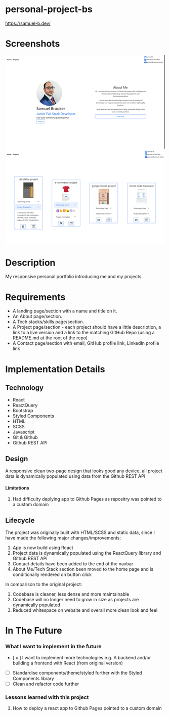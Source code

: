 # personal-project-bs
https://samuel-b.dev/

# Screenshots
![Desktop Home](app/src/assets/images/Home.png)
![Desktop Projects](app/src/assets/images/Projects.png)

# Description
My responsive personal portfolio introducing me and my projects.

# Requirements

-   A landing page/section with a name and title on it.
-   An About page/section.
-   A Tech stacks/skills page/section.
-   A Project page/section - each project should have a little description,
    a link to a live version and a link to the matching GitHub Repo (using a README.md at the root of the repo)
-   A Contact page/section with email, GitHub profile link, LinkedIn profile link

# Implementation Details

## Technology

- React
- ReactQuery
- Bootstrap
- Styled Components
- HTML
- SCSS
- Javascript
- Git & Github
- Github REST API

## Design
A responsive clean two-page design that looks good any device, all project data is dynamically populated using data from the Github REST API

#### Limitations

1. Had difficulty deplying app to Github Pages as repositry was pointed to a custom domain

## Lifecycle

The project was originally built with HTML/SCSS and static data, since I have made the following major changes/improvements:
1. App is now build using React
2. Project data is dynamically populated using the ReactQuery library and Github REST API 
3. Contact details have been added to the end of the navbar
4. About Me/Tech Stack section been moved to the home page and is conditionally rendered on button click

In comparison to the original project:
1. Codebase is cleaner, less dense and more maintainable
2. Codebase will no longer need to grow in size as projects are dynamically populated
3. Reduced whitespace on website and overall more clean look and feel
# In The Future

### What I want to implement in the future

-  [ x ]  I want to implement more technologies e.g. A backend and/or building a frontend with React (from original version)
- [ ] Standardise components/theme/styled further with the Styled Components library
- [ ] Clean and refactor code further

### Lessons learned with this project

1. How to deploy a react app to Github Pages pointed to a custom domain
